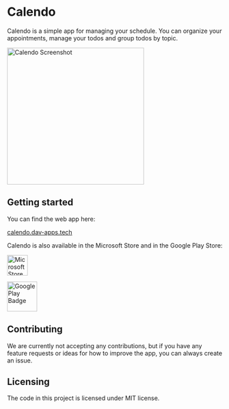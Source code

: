 # Calendo

Calendo is a simple app for managing your schedule. You can organize your appointments, manage your todos and group todos by topic.

<img src="https://am3pap001files.storage.live.com/y4mPN4OlJMsO_x61MKzYES1KZERoWY9PzQCHiy7CN2ru38dr8iskUkrdEegp_0APNTQ_uThDl9e2Dc_3ywdDPOyE4MI9GSR2lDWgn9TKbWsiIgGbzs7vyTyCK5XvM_luhW8H9nYBGMbC8YE32mQmDG_vAP8SHT9R1Xj27ELlIfB7GjZ0D2HkOYCpRkZU6ocFczs?width=824&height=1540&cropmode=none" alt="Calendo Screenshot" width="320" />

## Getting started

You can find the web app here: 

[calendo.dav-apps.tech](https://calendo.dav-apps.tech)

Calendo is also available in the Microsoft Store and in the Google Play Store:

<a href='//www.microsoft.com/store/apps/9NL3D2524GH9?cid=storebadge&ocid=badge' target="blank"><img src='https://dav-apps.tech/assets/images/MicrosoftStoreBadge.jpg' alt='Microsoft Store badge' height="48" /></a>

<a href='https://play.google.com/store/apps/details?id=app.dav.calendo&pcampaignid=MKT-Other-global-all-co-prtnr-py-PartBadge-Mar2515-1' target="blank"><img alt='Google Play Badge' src='https://play.google.com/intl/en_us/badges/images/generic/en_badge_web_generic.png' height="70" /></a>

## Contributing

We are currently not accepting any contributions, but if you have any feature requests or ideas for how to improve the app, you can always create an issue.

## Licensing

The code in this project is licensed under MIT license.
